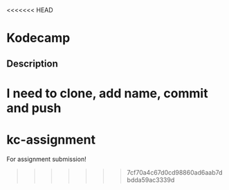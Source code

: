 <<<<<<< HEAD
# Kodecamp
## Description

I need to clone, add name, commit and push
=======
# kc-assignment
For assignment submission!
>>>>>>> 7cf70a4c67d0cd98860ad6aab7dbdda59ac3339d
